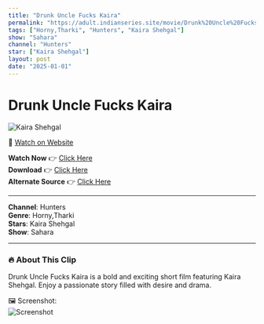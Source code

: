 ```yaml
---
title: "Drunk Uncle Fucks Kaira"
permalink: "https://adult.indianseries.site/movie/Drunk%20Uncle%20Fucks%20Kaira"
tags: ["Horny,Tharki", "Hunters", "Kaira Shehgal"]
show: "Sahara"
channel: "Hunters"
star: ["Kaira Shehgal"]
layout: post
date: "2025-01-01"
---
```


# Drunk Uncle Fucks Kaira

![Kaira Shehgal](https://shorts.desisins.com/wp-content/uploads/2024/03/Kaira-Sahara-Hunters-DesiSins.com_.jpg)

🔗 [Watch on Website](https://adult.indianseries.site/movie/Drunk%20Uncle%20Fucks%20Kaira)

**Watch Now** 👉 [Click Here](https://adult.indianseries.site/movie/Drunk%20Uncle%20Fucks%20Kaira)  
**Download** 👉 [Click Here](https://adult.indianseries.site/movie/Drunk%20Uncle%20Fucks%20Kaira)  
**Alternate Source** 👉 [Click Here](https://adult.indianseries.site/movie/Drunk%20Uncle%20Fucks%20Kaira)

---

**Channel**: Hunters  
**Genre**: Horny,Tharki  
**Stars**: Kaira Shehgal  
**Show**: Sahara

---

### 🔥 About This Clip

Drunk Uncle Fucks Kaira is a bold and exciting short film featuring Kaira Shehgal. Enjoy a passionate story filled with desire and drama.
 
🖼️ Screenshot:  
![Screenshot](https://shorts.desisins.com/wp-content/uploads/2024/03/Kaira-Sahara-Hunters-DesiSins.com_.jpg)
